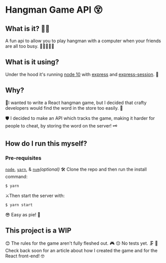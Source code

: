 # Hangman Game API 😵

## What is it? 🤷‍♀️
A fun api to allow you to play hangman with a computer when your friends are all too busy. 🏈👨‍👨‍👦‍👦

## What is it using?

Under the hood it's running [node 10](https://nodejs.org/en/blog/release/v10.0.0/) with [express](https://expressjs.com/) and [express-session](https://github.com/expressjs/session). 🚀

## Why?

🥋I wanted to write a React hangman game, but I decided that crafty developers would find the word in the store too easily. 🤺

🛡 I decided to make an API which tracks the game, making it harder for people to cheat, by storing the word on the server! 🗝

## How do I run this myself?
### Pre-requisites

[`node`](https://nodejs.org/en/), [`yarn`](https://yarnpkg.com/lang/en/), & [`nvm`](https://github.com/creationix/nvm)*(optional)*
🛠 Clone the repo and then run the install command:
```bash
$ yarn
```
⚔️Then start the server with:
```bash
$ yarn start
```
😎 Easy as pie! 🥧
## This project is a WIP
😊 The rules for the game aren't fully fleshed out. 🎮
😔 No tests yet. 🗜
📒 Check back soon for an article about how I created the game and for the React front-end! 🤓
